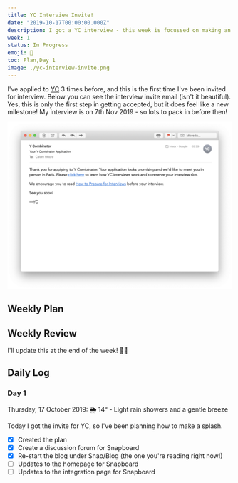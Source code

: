 ```yaml
---
title: YC Interview Invite!
date: "2019-10-17T00:00:00.000Z"
description: I got a YC interview - this week is focussed on making an impact before YC.
week: 1
status: In Progress
emoji: 🎉
toc: Plan,Day 1
image: ./yc-interview-invite.png
---
```



I've applied to [YC](https://ycombinator.com) 3 times before, and this is the first time I've been invited for interview. Below you can see the interview invite email (isn't it beautiful). Yes, this is only the first step in getting accepted, but it does feel like a new milestone! My interview is on 7th Nov 2019 - so lots to pack in before then!

![YC Interview Invite](./yc-interview-invite.png "YC Interview Invite")


## Weekly Plan

## Weekly Review

I'll update this at the end of the week! 👍🏽


## Daily Log

### Day 1
Thursday, 17 October 2019: 🌦 14° - Light rain showers and a gentle breeze

Today I got the invite for YC, so I've been planning how to make a splash.

  - [x] Created the plan
  - [x] Create a discussion forum for Snapboard
  - [x] Re-start the blog under Snap/Blog (the one you're reading right now!)
  - [ ] Updates to the homepage for Snapboard
  - [ ] Updates to the integration page for Snapboard